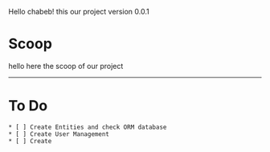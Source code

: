 Hello chabeb! 
this our project version 0.0.1 
# Scoop 
 <p>hello here the scoop of our project  </p>

---

# To Do
	* [ ] Create Entities and check ORM database 
	* [ ] Create User Management 
	* [ ] Create 
